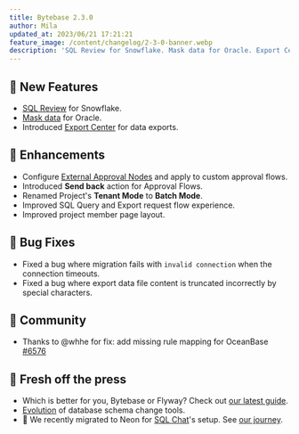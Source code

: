 ```yaml
---
title: Bytebase 2.3.0
author: Mila
updated_at: 2023/06/21 17:21:21
feature_image: /content/changelog/2-3-0-banner.webp
description: 'SQL Review for Snowflake. Mask data for Oracle. Export Center for data exports.'
---
```


## 🚀 New Features

- [SQL Review](https://docs.bytebase.com/sql-review/review-rules/) for Snowflake.
- [Mask data](https://docs.bytebase.com/security/data-masking/overview/) for Oracle.
- Introduced [Export Center](https://docs.bytebase.com/security/database-permission/export/#download-in-export-center) for data exports.

## 🎄 Enhancements

- Configure [External Approval Nodes](https://docs.bytebase.com/administration/custom-approval/#external-approval) and apply to custom approval flows.
- Introduced **Send back** action for Approval Flows.
- Renamed Project's **Tenant Mode** to **Batch Mode**.
- Improved SQL Query and Export request flow experience.
- Improved project member page layout.

## 🐞 Bug Fixes

- Fixed a bug where migration fails with `invalid connection` when the connection timeouts.
- Fixed a bug where export data file content is truncated incorrectly by special characters.

## 🎠 Community

- Thanks to @whhe for fix: add missing rule mapping for OceanBase [#6576](https://github.com/bytebase/bytebase/pull/6576)

## 📰 Fresh off the press

- Which is better for you, Bytebase or Flyway? Check out [our latest guide](/blog/bytebase-vs-flyway/).
- [Evolution](/blog/top-database-schema-change-tool-evolution/) of database schema change tools.
- 🐘 We recently migrated to Neon for [SQL Chat](http://sqlchat.ai)'s setup. See [our journey](/blog/migrating-postgres-from-render-to-neon/).

<IncludeBlock url="/docs/get-started/install/install-upgrade"></IncludeBlock>
